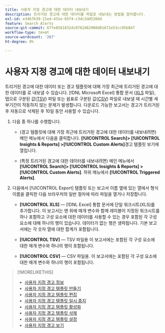 ```yaml
---
title: 사용자 지정 경고에 대한 데이터 내보내기
description: 트리거된 경고에 대한 데이터를 파일로 내보내는 방법을 알아봅니다.
exl-id: e3467b39-21ed-431e-b5f4-c3dc2dd5266d
feature: Search Alerts
source-git-commit: 67fe8581832dc0762d62908d01672e53cc95b847
workflow-type: tm+mt
source-wordcount: '267'
ht-degree: 0%

---
```


# 사용자 지정 경고에 대한 데이터 내보내기

트리거된 경고에 대한 데이터 또는 경고 템플릿에 대해 가장 최근에 트리거된 경고에 대한 데이터를 로 내보낼 수 있습니다. [!DNL Microsoft Excel] 통합 문서 ([XLS](/help/search-social-commerce/glossary.md#w-x) 파일), 탭으로 구분된 값([TSV](/help/search-social-commerce/glossary.md#s-t)) 파일 또는 쉼표로 구분된 값([CSV](/help/search-social-commerce/glossary.md#c-d)) 파일로 내보낼 때 시간별 세부기간이 작동하지 않는 문제가 발생합니다. 다운로드 가능한 보고서는 경고가 트리거된 후 자동으로 삭제된 후 10일 동안 사용할 수 있습니다.

1. 다음 중 하나를 수행합니다.

   * (경고 템플릿에 대해 가장 최근에 트리거된 경고에 대한 데이터를 내보내려면) 메인 메뉴에서 다음을 클릭합니다. **[!UICONTROL Search]> [!UICONTROL Insights & Reports] >[!UICONTROL Custom Alerts]**&#x200B;경고 템플릿 보기에 열립니다.

   * (특정 트리거된 경고에 대한 데이터를 내보내려면) 메인 메뉴에서 **[!UICONTROL Search]> [!UICONTROL Insights & Reports] >[!UICONTROL Custom Alerts]**. 하위 메뉴에서 **[!UICONTROL Triggered Alerts]**.

1. 다음에서 [!UICONTROL Export] 템플릿 또는 보고서 이름 옆에 있는 열에서 형식 이름을 클릭한 다음 브라우저의 일반 절차에 따라 파일을 열거나 저장합니다.

   * **[!UICONTROL XLS]** — [!DNL Excel] 통합 문서에 단일 워크시트(XLS)를 추가합니다. 이 보고서는 맨 위에 매개 변수와 함께 레이블이 지정된 워크시트를 하나 포함하고 구성 요소에 대한 데이터를 사용할 수 있는 경우 포함된 각 구성 요소에 대해 하나의 행이 있습니다. 데이터가 없는 행은 생략됩니다. 기본 보고서에는 각 숫자 열에 대한 합계가 포함됩니다.

   * **[!UICONTROL TSV]** — TSV 파일용 이 보고서에는 포함된 각 구성 요소에 대한 매개 변수와 하나의 행이 포함됩니다.

   * **[!UICONTROL CSV]** — CSV 파일용. 이 보고서에는 포함된 각 구성 요소에 대한 매개 변수와 하나의 행이 포함됩니다.

>[!MORELIKETHIS]
>
>* [사용자 지정 경고 정보](alert-about.md)
>* [사용자 지정 경고 템플릿 만들기](alert-template-create.md)
>* [사용자 지정 경고 템플릿 편집](alert-template-edit.md)
>* [사용자 지정 경고 템플릿 일시 중지](alert-template-pause.md)
>* [사용자 지정 경고 템플릿 활성화](alert-template-activate.md)
>* [사용자 지정 경고 템플릿 삭제](alert-template-delete.md)
>* [사용자 지정 경고 템플릿 설정](alert-template-settings.md)
>* [사용자 지정 경고 보기](alert-view.md)
